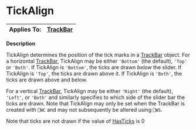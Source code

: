 




<h1 class="heading"><span class="name">TickAlign</span></h1>

| Applies To: | [TrackBar](./trackbar.md) |
| --- | ---  |


**Description**


TickAlign determines the position of the tick marks in a [TrackBar](./trackbar.md) object. For a horizontal [TrackBar](./trackbar.md), TickAlign may be either `'Bottom'` (the default), `'Top'` or `'Both'`. If TickAlign is `'Bottom'`, the ticks are drawn *below* the slider. If TickAlign is `'Top'`, the ticks are drawn above it. If TickAlign is `'Both'`, the ticks are drawn above and below.


For a vertical [TrackBar](./trackbar.md), TickAlign may be either `'Right'` (the default), `'Left'`, or `'Both'` and similarly specifies to which side of the slider bar the ticks are drawn. Note that TickAlign may only be set when the TrackBar is created with `⎕WC` and may not subsequently be altered using `⎕WS`.


Note that ticks are not drawn if the value of [HasTicks](hasticks.md) is 0



